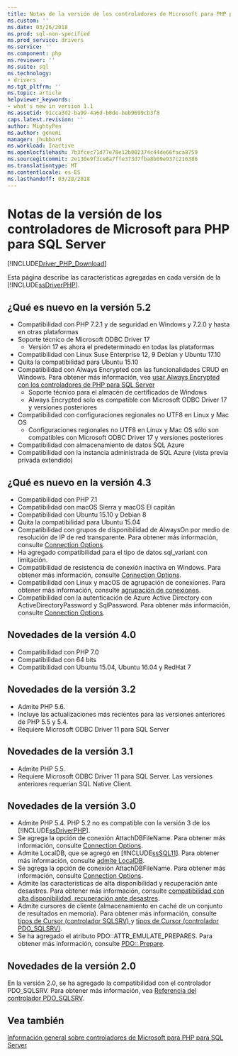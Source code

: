 ```yaml
---
title: Notas de la versión de los controladores de Microsoft para PHP para SQL Server | Documentos de Microsoft
ms.custom: ''
ms.date: 03/26/2018
ms.prod: sql-non-specified
ms.prod_service: drivers
ms.service: ''
ms.component: php
ms.reviewer: ''
ms.suite: sql
ms.technology:
- drivers
ms.tgt_pltfrm: ''
ms.topic: article
helpviewer_keywords:
- what's new in version 1.1
ms.assetid: 91cca3d2-ba99-4a6d-b0de-beb9699cb3f8
caps.latest.revision: ''
author: MightyPen
ms.author: genemi
manager: jhubbard
ms.workload: Inactive
ms.openlocfilehash: 7b3fcec71d77e78e12b002374c44de66faca8759
ms.sourcegitcommit: 2e130e9f3ce8a7ffe373d7fba8b09e937c216386
ms.translationtype: MT
ms.contentlocale: es-ES
ms.lasthandoff: 03/28/2018
---
```

# <a name="release-notes-for-the-microsoft-drivers-for-php-for-sql-server"></a>Notas de la versión de los controladores de Microsoft para PHP para SQL Server
[!INCLUDE[Driver_PHP_Download](../../includes/driver_php_download.md)]

Esta página describe las características agregadas en cada versión de la [!INCLUDE[ssDriverPHP](../../includes/ssdriverphp_md.md)].  

## <a name="whats-new-in-version-52"></a>¿Qué es nuevo en la versión 5.2

- Compatibilidad con PHP 7.2.1 y de seguridad en Windows y 7.2.0 y hasta en otras plataformas
- Soporte técnico de Microsoft ODBC Driver 17
  - Versión 17 es ahora el predeterminado en todas las plataformas
- Compatibilidad con Linux Suse Enterprise 12, 9 Debian y Ubuntu 17.10
- Quita la compatibilidad para Ubuntu 15.10
- Compatibilidad con Always Encrypted con las funcionalidades CRUD en Windows. Para obtener más información, vea [usar Always Encrypted con los controladores de PHP para SQL Server](../../connect/php/using-always-encrypted-php-drivers.md)
  - Soporte técnico para el almacén de certificados de Windows
  - Always Encrypted solo es compatible con Microsoft ODBC Driver 17 y versiones posteriores
- Compatibilidad con configuraciones regionales no UTF8 en Linux y Mac OS
  - Configuraciones regionales no UTF8 en Linux y Mac OS sólo son compatibles con Microsoft ODBC Driver 17 y versiones posteriores
- Compatibilidad con almacenamiento de datos SQL Azure
- Compatibilidad con la instancia administrada de SQL Azure (vista previa privada extendido)


## <a name="whats-new-in-version-43"></a>¿Qué es nuevo en la versión 4.3

- Compatibilidad con PHP 7.1
- Compatibilidad con macOS Sierra y macOS El capitán
- Compatibilidad con Ubuntu 15.10 y Debian 8
- Quita la compatibilidad para Ubuntu 15.04
- Compatibilidad con grupos de disponibilidad de AlwaysOn por medio de resolución de IP de red transparente. Para obtener más información, consulte [Connection Options](../../connect/php/connection-options.md).
- Ha agregado compatibilidad para el tipo de datos sql_variant con limitación.
- Compatibilidad de resistencia de conexión inactiva en Windows. Para obtener más información, consulte [Connection Options](../../connect/php/connection-options.md).
- Compatibilidad con Linux y macOS de agrupación de conexiones. Para obtener más información, consulte [agrupación de conexiones](../../connect/php/connection-pooling-microsoft-drivers-for-php-for-sql-server.md).
- Compatibilidad con la autenticación de Azure Active Directory con ActiveDirectoryPassword y SqlPassword. Para obtener más información, consulte [Connection Options](../../connect/php/connection-options.md).

## <a name="whats-new-in-version-40"></a>Novedades de la versión 4.0

- Compatibilidad con PHP 7.0  
- Compatibilidad con 64 bits
- Compatibilidad con Ubuntu 15.04, Ubuntu 16.04 y RedHat 7

## <a name="whats-new-in-version-32"></a>Novedades de la versión 3.2

- Admite PHP 5.6.   
- Incluye las actualizaciones más recientes para las versiones anteriores de PHP 5.5 y 5.4.   
- Requiere Microsoft ODBC Driver 11 para SQL Server  

## <a name="whats-new-in-version-31"></a>Novedades de la versión 3.1

- Admite PHP 5.5.  
- Requiere Microsoft ODBC Driver 11 para SQL Server. Las versiones anteriores requerían SQL Native Client.  

## <a name="whats-new-in-version-30"></a>Novedades de la versión 3.0  

- Admite PHP 5.4.  PHP 5.2 no es compatible con la versión 3 de los [!INCLUDE[ssDriverPHP](../../includes/ssdriverphp_md.md)].  
- Se agrega la opción de conexión AttachDBFileName. Para obtener más información, consulte [Connection Options](../../connect/php/connection-options.md).  
- Admite LocalDB, que se agregó en [!INCLUDE[ssSQL11](../../includes/sssql11_md.md)]. Para obtener más información, consulte [admite LocalDB](../../connect/php/php-driver-for-sql-server-support-for-localdb.md).
- Se agrega la opción de conexión AttachDBFileName. Para obtener más información, consulte [Connection Options](../../connect/php/connection-options.md).  
- Admite las características de alta disponibilidad y recuperación ante desastres. Para obtener más información, consulte [compatibilidad con alta disponibilidad, recuperación ante desastres](../../connect/php/php-driver-for-sql-server-support-for-high-availability-disaster-recovery.md).
- Admite cursores de cliente (almacenamiento en caché de un conjunto de resultados en memoria). Para obtener más información, consulte [tipos de Cursor &#40;controlador SQLSRV&#41; ](../../connect/php/cursor-types-sqlsrv-driver.md) y [tipos de Cursor &#40;controlador PDO_SQLSRV&#41;](../../connect/php/cursor-types-pdo-sqlsrv-driver.md).
- Se ha agregado el atributo PDO::ATTR_EMULATE_PREPARES. Para obtener más información, consulte [PDO:: Prepare](../../connect/php/pdo-prepare.md).  

## <a name="whats-new-in-version-20"></a>Novedades de la versión 2.0  
En la versión 2.0, se ha agregado la compatibilidad con el controlador PDO_SQLSRV. Para obtener más información, vea [Referencia del controlador PDO_SQLSRV](../../connect/php/pdo-sqlsrv-driver-reference.md).  

## <a name="see-also"></a>Vea también  
[Información general sobre controladores de Microsoft para PHP para SQL Server](../../connect/php/overview-of-the-php-sql-driver.md)
